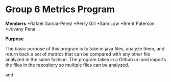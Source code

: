 

# Group 6 Metrics Program
**Members**
*Rafael Garcia-Perez
*Perry Gill
*Sam Low
*Brent Paterson
*Jovany Pena

**Purpose**

The basic purpose of this program is to take in java files, analyze them, and return back a set of metrics that can be compared with any other file analyzed in the same fashion. The program takes in a Github url and imports the files in the repository so multiple files can be analyzed. 

and


